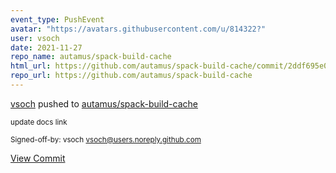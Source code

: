 ```yaml
---
event_type: PushEvent
avatar: "https://avatars.githubusercontent.com/u/814322?"
user: vsoch
date: 2021-11-27
repo_name: autamus/spack-build-cache
html_url: https://github.com/autamus/spack-build-cache/commit/2ddf695e0befa547efc21013c4ff80ccca1b5a24
repo_url: https://github.com/autamus/spack-build-cache
---
```


<a href='https://github.com/vsoch' target='_blank'>vsoch</a> pushed to <a href='https://github.com/autamus/spack-build-cache' target='_blank'>autamus/spack-build-cache</a>

<small>update docs link

Signed-off-by: vsoch <vsoch@users.noreply.github.com></small>

<a href='https://github.com/autamus/spack-build-cache/commit/2ddf695e0befa547efc21013c4ff80ccca1b5a24' target='_blank'>View Commit</a>